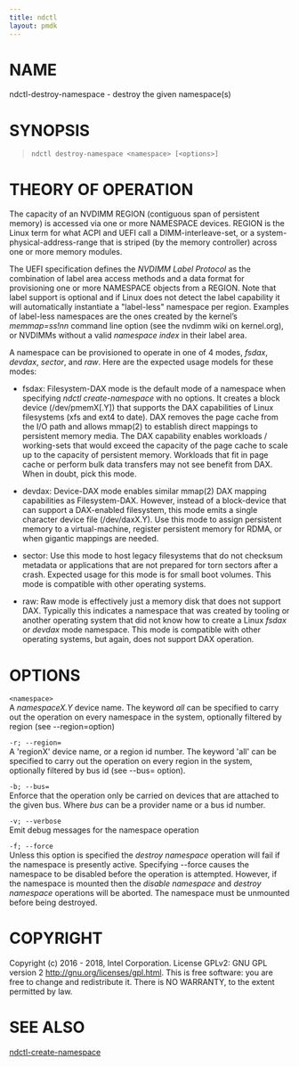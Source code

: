 ```yaml
---
title: ndctl
layout: pmdk
---
```


NAME
====

ndctl-destroy-namespace - destroy the given namespace(s)

SYNOPSIS
========

>     ndctl destroy-namespace <namespace> [<options>]

THEORY OF OPERATION
===================

The capacity of an NVDIMM REGION (contiguous span of persistent memory) is accessed via one or more NAMESPACE devices. REGION is the Linux term for what ACPI and UEFI call a DIMM-interleave-set, or a system-physical-address-range that is striped (by the memory controller) across one or more memory modules.

The UEFI specification defines the *NVDIMM Label Protocol* as the combination of label area access methods and a data format for provisioning one or more NAMESPACE objects from a REGION. Note that label support is optional and if Linux does not detect the label capability it will automatically instantiate a "label-less" namespace per region. Examples of label-less namespaces are the ones created by the kernel’s *memmap=ss!nn* command line option (see the nvdimm wiki on kernel.org), or NVDIMMs without a valid *namespace index* in their label area.

A namespace can be provisioned to operate in one of 4 modes, *fsdax*, *devdax*, *sector*, and *raw*. Here are the expected usage models for these modes:

-   fsdax: Filesystem-DAX mode is the default mode of a namespace when specifying *ndctl create-namespace* with no options. It creates a block device (/dev/pmemX\[.Y\]) that supports the DAX capabilities of Linux filesystems (xfs and ext4 to date). DAX removes the page cache from the I/O path and allows mmap(2) to establish direct mappings to persistent memory media. The DAX capability enables workloads / working-sets that would exceed the capacity of the page cache to scale up to the capacity of persistent memory. Workloads that fit in page cache or perform bulk data transfers may not see benefit from DAX. When in doubt, pick this mode.

-   devdax: Device-DAX mode enables similar mmap(2) DAX mapping capabilities as Filesystem-DAX. However, instead of a block-device that can support a DAX-enabled filesystem, this mode emits a single character device file (/dev/daxX.Y). Use this mode to assign persistent memory to a virtual-machine, register persistent memory for RDMA, or when gigantic mappings are needed.

-   sector: Use this mode to host legacy filesystems that do not checksum metadata or applications that are not prepared for torn sectors after a crash. Expected usage for this mode is for small boot volumes. This mode is compatible with other operating systems.

-   raw: Raw mode is effectively just a memory disk that does not support DAX. Typically this indicates a namespace that was created by tooling or another operating system that did not know how to create a Linux *fsdax* or *devdax* mode namespace. This mode is compatible with other operating systems, but again, does not support DAX operation.

OPTIONS
=======

`<namespace>`  
A *namespaceX.Y* device name. The keyword *all* can be specified to carry out the operation on every namespace in the system, optionally filtered by region (see --region=option)

`-r; --region=`  
    A 'regionX' device name, or a region id number. The keyword 'all' can
    be specified to carry out the operation on every region in the system,
    optionally filtered by bus id (see --bus= option).

`-b; --bus=`  
Enforce that the operation only be carried on devices that are attached to the given bus. Where *bus* can be a provider name or a bus id number.

`-v; --verbose`  
Emit debug messages for the namespace operation

`-f; --force`  
Unless this option is specified the *destroy namespace* operation will fail if the namespace is presently active. Specifying --force causes the namespace to be disabled before the operation is attempted. However, if the namespace is mounted then the *disable namespace* and *destroy namespace* operations will be aborted. The namespace must be unmounted before being destroyed.

COPYRIGHT
=========

Copyright (c) 2016 - 2018, Intel Corporation. License GPLv2: GNU GPL version 2 <http://gnu.org/licenses/gpl.html>. This is free software: you are free to change and redistribute it. There is NO WARRANTY, to the extent permitted by law.

SEE ALSO
========

[ndctl-create-namespace](ndctl-create-namespace.md)
